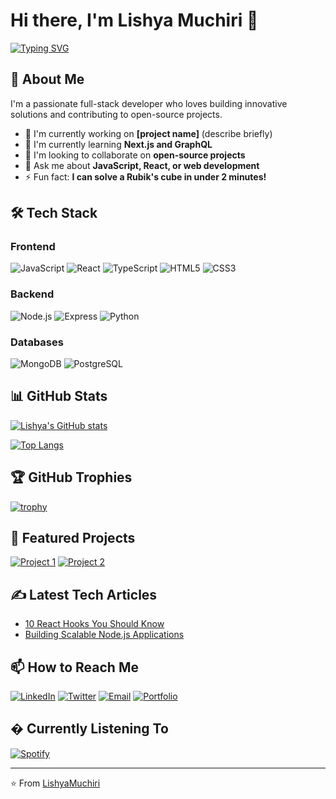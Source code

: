 # Hi there, I'm Lishya Muchiri 👋

[![Typing SVG](https://readme-typing-svg.herokuapp.com?font=Fira+Code&pause=1000&color=FF7F50&width=435&lines=Full+Stack+Developer;Open+Source+Enthusiast;Tech+Writer)](https://media1.giphy.com/media/v1.Y2lkPTc5MGI3NjExZWRjbGQ2M3BwZWRzNmo5ZmUxdThuNXY3azIzZTFhNHh2djFlcXZ1OCZlcD12MV9pbnRlcm5hbF9naWZfYnlfaWQmY3Q9Zw/SA3x5u69Z3SWzghNrU/giphy.gif)

## 🚀 About Me

I'm a passionate full-stack developer who loves building innovative solutions and contributing to open-source projects. 

- 🔭 I'm currently working on **[project name]** (describe briefly)
- 🌱 I'm currently learning **Next.js and GraphQL**
- 👯 I'm looking to collaborate on **open-source projects**
- 💬 Ask me about **JavaScript, React, or web development**
- ⚡ Fun fact: **I can solve a Rubik's cube in under 2 minutes!**

## 🛠️ Tech Stack

### Frontend
![JavaScript](https://img.shields.io/badge/-JavaScript-F7DF1E?style=flat-square&logo=javascript&logoColor=black)
![React](https://img.shields.io/badge/-React-61DAFB?style=flat-square&logo=react&logoColor=black)
![TypeScript](https://img.shields.io/badge/-TypeScript-3178C6?style=flat-square&logo=typescript&logoColor=white)
![HTML5](https://img.shields.io/badge/-HTML5-E34F26?style=flat-square&logo=html5&logoColor=white)
![CSS3](https://img.shields.io/badge/-CSS3-1572B6?style=flat-square&logo=css3&logoColor=white)

### Backend
![Node.js](https://img.shields.io/badge/-Node.js-339933?style=flat-square&logo=node.js&logoColor=white)
![Express](https://img.shields.io/badge/-Express-000000?style=flat-square&logo=express&logoColor=white)
![Python](https://img.shields.io/badge/-Python-3776AB?style=flat-square&logo=python&logoColor=white)

### Databases
![MongoDB](https://img.shields.io/badge/-MongoDB-47A248?style=flat-square&logo=mongodb&logoColor=white)
![PostgreSQL](https://img.shields.io/badge/-PostgreSQL-4169E1?style=flat-square&logo=postgresql&logoColor=white)

## 📊 GitHub Stats

[![Lishya's GitHub stats](https://github-readme-stats.vercel.app/api?username=LishyaMuchiri&show_icons=true&theme=radical&hide=issues)](https://github.com/LishyaMuchiri)

[![Top Langs](https://github-readme-stats.vercel.app/api/top-langs/?username=LishyaMuchiri&layout=compact&theme=radical&hide=html,css)](https://github.com/LishyaMuchiri)

## 🏆 GitHub Trophies

[![trophy](https://github-profile-trophy.vercel.app/?username=LishyaMuchiri&theme=onedark&row=1)](https://github.com/ryo-ma/github-profile-trophy)

## 🎯 Featured Projects

[![Project 1](https://github-readme-stats.vercel.app/api/pin/?username=LishyaMuchiri&repo=repo1&theme=radical)](https://github.com/LishyaMuchiri/repo1)
[![Project 2](https://github-readme-stats.vercel.app/api/pin/?username=LishyaMuchiri&repo=repo2&theme=radical)](https://github.com/LishyaMuchiri/repo2)

## ✍️ Latest Tech Articles

<!-- Replace with your actual articles -->
- [10 React Hooks You Should Know](https://example.com)
- [Building Scalable Node.js Applications](https://example.com)

## 📫 How to Reach Me

[![LinkedIn](https://img.shields.io/badge/-LinkedIn-0077B5?style=for-the-badge&logo=linkedin&logoColor=white)](https://linkedin.com/in/lishyamuchiri)
[![Twitter](https://img.shields.io/badge/-Twitter-1DA1F2?style=for-the-badge&logo=twitter&logoColor=white)](https://twitter.com/lishyadev)
[![Email](https://img.shields.io/badge/-Email-D14836?style=for-the-badge&logo=gmail&logoColor=white)](mailto:lishya@example.com)
[![Portfolio](https://img.shields.io/badge/-Portfolio-FF7139?style=for-the-badge&logo=firefox&logoColor=white)](https://lishya.dev)

## � Currently Listening To

[![Spotify](https://spotify-github-profile.vercel.app/api/view?uid=yourspotifyid&cover_image=true&theme=novatorem)](https://open.spotify.com/user/yourspotifyid)

---

⭐️ From [LishyaMuchiri](https://github.com/LishyaMuchiri)
